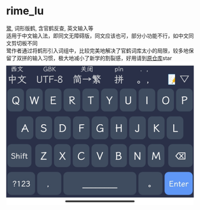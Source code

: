 # rime_lu
[鹭](https://github.com/ledao/lufly-im), 词形版鹤, 含官鹤反查, 英文输入等  
适用于中文输入法，即同文无障碍版，同文应该也可，部分小功能不行，如中文同文剪切板不同  
鹭作者通过将鹤形引入词组中，比较完美地解决了官鹤词库太小的局限，较多地保留了双拼的输入习惯，极大地减小了新学的割裂感，好用请到[原仓库](https://github.com/ledao/lufly-im)star  
![主题](https://raw.githubusercontent.com/Jacobax/rime_lu/main/pics/dark.jpg)